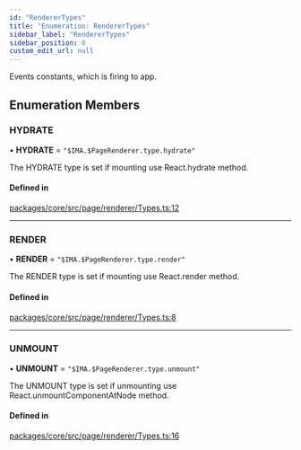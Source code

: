 ```yaml
---
id: "RendererTypes"
title: "Enumeration: RendererTypes"
sidebar_label: "RendererTypes"
sidebar_position: 0
custom_edit_url: null
---
```


Events constants, which is firing to app.

## Enumeration Members

### HYDRATE

• **HYDRATE** = ``"$IMA.$PageRenderer.type.hydrate"``

The HYDRATE type is set if mounting use React.hydrate method.

#### Defined in

[packages/core/src/page/renderer/Types.ts:12](https://github.com/seznam/ima/blob/16487954/packages/core/src/page/renderer/Types.ts#L12)

___

### RENDER

• **RENDER** = ``"$IMA.$PageRenderer.type.render"``

The RENDER type is set if mounting use React.render method.

#### Defined in

[packages/core/src/page/renderer/Types.ts:8](https://github.com/seznam/ima/blob/16487954/packages/core/src/page/renderer/Types.ts#L8)

___

### UNMOUNT

• **UNMOUNT** = ``"$IMA.$PageRenderer.type.unmount"``

The UNMOUNT type is set if unmounting use React.unmountComponentAtNode method.

#### Defined in

[packages/core/src/page/renderer/Types.ts:16](https://github.com/seznam/ima/blob/16487954/packages/core/src/page/renderer/Types.ts#L16)
